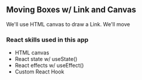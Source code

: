 ## Moving Boxes w/ Link and Canvas

We'll use HTML canvas to draw a Link. We'll move

### React skills used in this app

- HTML canvas
- React state w/ useState()
- React effects w/ useEffect()
- Custom React Hook
